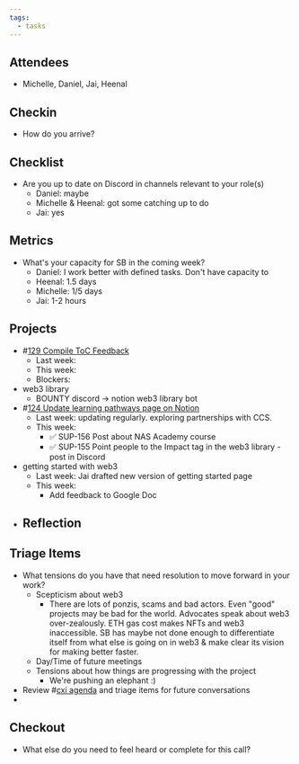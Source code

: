 ```yaml
---
tags:
  - tasks
---
```

## Attendees
- Michelle, Daniel, Jai, Heenal

## Checkin
- How do you arrive?

## Checklist
- Are you up to date on Discord in channels relevant to your role(s)
	- Daniel: maybe
	- Michelle & Heenal: got some catching up to do
	- Jai: yes

## Metrics
- What's your capacity for SB in the coming week?
	- Daniel: I work better with defined tasks. Don't have capacity to 
	- Heenal: 1.5 days
	- Michelle: 1/5 days
	- Jai: 1-2 hours

## Projects
- #[129 Compile ToC Feedback ](129%20Compile%20ToC%20Feedback%20) 
	- Last week:
	- This week:
	- Blockers:
- web3 library
	- BOUNTY discord -> notion web3 library bot
- #[124 Update learning pathways page on Notion ](124%20Update%20learning%20pathways%20page%20on%20Notion%20) 
	- Last week: updating regularly. exploring partnerships with CCS.
	- This week:
		- ✅ SUP-156 Post about NAS Academy course 
		- ✅ SUP-155 Point people to the Impact tag in the web3 library - post in Discord 
- getting started with web3
	- Last week: Jai drafted new version of getting started page
	- This week:
		- Add feedback to Google Doc
- Reflection
	- 

## Triage Items
- What tensions do you have that need resolution to move forward in your work?
	- Scepticism about web3
		- There are lots of ponzis, scams and bad actors. Even "good" projects may be bad for the world. Advocates speak about web3 over-zealously. ETH gas cost makes NFTs and web3 inaccessible. SB has maybe not done enough to differentiate itself from what else is going on in web3 & make clear its vision for making better faster.
	- Day/Time of future meetings
	- Tensions about how things are progressing with the project
		- We're pushing an elephant :) 
- Review #[cxi agenda](/notes/archive/clarity/Tags/cxi%20agenda.md) and triage items for future conversations
- 

## Checkout
- What else do you need to feel heard or complete for this call?
